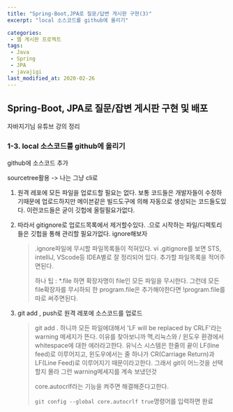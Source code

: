 ```yaml
---
title: "Spring-Boot,JPA로 질문/답변 게시판 구현(3)"
excerpt: "local 소스코드를 github에 올리기"

categories:
 - 웹 게시판 프로젝트
tags:
 - Java
 - Spring
 - JPA
 - javajigi
last_modified_at: 2020-02-26
---
```




## Spring-Boot, JPA로 질문/잡변 게시판 구현 및 배포

자바지기님 유튜브 강의 정리

### 1-3. local 소스코드를 github에 올리기

github에 소스코드 추가

sourcetree활용 -> 나는 그냥 cli로

1. 원격 레포에 모든 파일을 업로드할 필요는 없다. 보통 코드들은 개발자들이 수정하기때문에 업로드하지만 메이븐같은 빌드도구에 의해 자동으로 생성되는 코드들도있다. 이런코드들은 굳이 깃헙에 올릴필요가없다.

2. 따라서 gitignore로 업로드목록에서 제거할수있다. .으로 시작하는 파일/디렉토리들은 깃헙을 통해 관리할 필요가없다. ignore해보자

   > .ignore파일에 무시할 파일목록들이 적혀있다. vi .gitignore를 보면 STS, intelliJ, VScode등 IDEA별로 잘 정리되어 있다. 추가할 파일목록을 적어주면된다.
   >
   > 하나 팁 : *.file 하면 확장자명이 file인 모든 파일을 무시한다. 그런데 모든 file확장자를 무시하되 한 program.file은 추가해야한다면 !program.file를 따로 써주면된다.

3. git add , push로 원격 레포에 소스코드를 업로드

   > git add . 하니까 모든 파일에대해서 'LF will be replaced by CRLF'라는 warning 메세지가 뜬다. 이유를 찾아보니까 맥,리눅스와 / 윈도우 환경에서 whitespace에 대한 에러라고한다. 유닉스 시스템은 한줄의 끝이 LF(line feed)로 이루어지고, 윈도우에서는 줄 하나가 CR(Carriage Return)과 LF(Line Feed)로 이루어지기 때문이라고한다. 그래서 git이 어느것을 선택할지 몰라 그런 warning메세지를 계속 보냈던것
   >
   > core.autocrlf라는 기능을 켜주면 해결해준다고한다.
   >
   > `git config --global core.autocrlf true`명령어를 입력하면 완료

